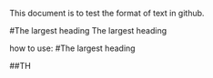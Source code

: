 This document is to test the format of text in github.

#The largest heading
The largest heading

how to use: #The largest heading

##TH
